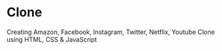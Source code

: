 # Clone
Creating Amazon, Facebook, Instagram, Twitter, Netflix, Youtube Clone using HTML, CSS &amp; JavaScript
